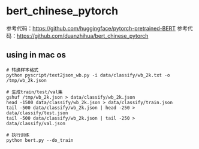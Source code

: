 # bert_chinese_pytorch
参考代码：https://github.com/huggingface/pytorch-pretrained-BERT
参考代码：https://github.com/duanzhihua/bert_chinese_pytorch


## using in mac os

```
# 转换样本格式
python pyscript/text2json_wb.py -i data/classify/wb_2k.txt -o /tmp/wb_2k.json

# 生成train/test/val集
gshuf /tmp/wb_2k.json > data/classify/wb_2k.json
head -1500 data/classify/wb_2k.json > data/classify/train.json
tail -500 data/classify/wb_2k.json | head -250 > data/classify/test.json
tail -500 data/classify/wb_2k.json | tail -250 > data/classify/val.json

# 执行训练
python bert.py --do_train
```

